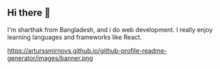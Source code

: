 ## Hi there 👋

  I'm sharthak from Bangladesh, and i do web development. I really enjoy learning languages and frameworks like React.

  https://arturssmirnovs.github.io/github-profile-readme-generator/images/banner.png
